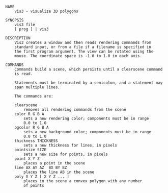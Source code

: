 	NAME
		vis3 - visualize 3D polygons

	SYNOPSIS
		vis3 file
		[ prog ] | vis3

	DESCRIPTION
		Vis3 creates a window and then reads rendering commands from
		standard input, or from a file if a filename is specified in
		the first program argument. The view can be rotated using the
		mouse. The coordinate space is -1.0 to 1.0 in each axis.

	COMMANDS
		Commands build a scene, which persists until a clearscene command
		is read.

		Statements must be terminated by a semicolon, and a statement may
		span multiple lines.

		The commands are:

		clearscene
			removes all rendering commands from the scene
		color R G B A
			sets a new rendering color; components must be in range
			0.0 to 1.0
		bgcolor R G B A
			sets a new background color; components must be in range
			0.0 to 1.0
		thickness THICKNESS
			sets a new thickness for lines, in pixels
		pointsize SIZE
			sets a new size for points, in pixels
		point X Y Z
			places a point in the scene
		line AX AY AZ  BX BY BZ
			places the line AB in the scene
		poly X Y Z [ X Y Z ... ]
			places in the scene a convex polygon with any number
			of points
